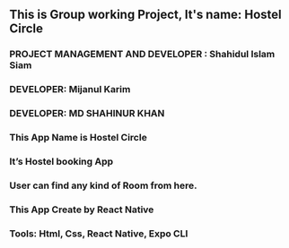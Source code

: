 ## This is Group working Project, It's name: Hostel Circle
### PROJECT MANAGEMENT AND DEVELOPER : Shahidul Islam Siam
### DEVELOPER: Mijanul Karim
### DEVELOPER: MD SHAHINUR KHAN

### This App Name is Hostel Circle
### It’s Hostel booking App
### User can find any kind of Room from here.
### This App Create by React Native

### Tools: Html, Css, React Native, Expo CLI





